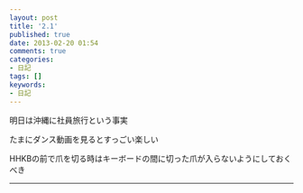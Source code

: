 ```yaml
---
layout: post
title: '2.1'
published: true
date: 2013-02-20 01:54
comments: true
categories:
- 日記
tags: []
keywords:
- 日記
---
```

明日は沖縄に社員旅行という事実

たまにダンス動画を見るとすっごい楽しい

HHKBの前で爪を切る時はキーボードの間に切った爪が入らないようにしておくべき

---

